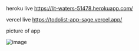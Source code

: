 heroku live
https://lit-waters-51478.herokuapp.com/

vercel live 
https://todolist-app-sage.vercel.app/

picture of app

![image](https://user-images.githubusercontent.com/28692451/122128277-c0036000-ce34-11eb-8b18-7e56f619ec33.png)


